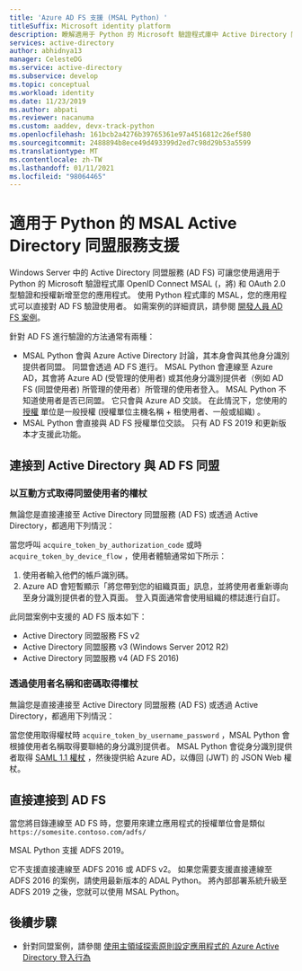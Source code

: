 ```yaml
---
title: 'Azure AD FS 支援 (MSAL Python) '
titleSuffix: Microsoft identity platform
description: 瞭解適用于 Python 的 Microsoft 驗證程式庫中 Active Directory 同盟服務 (AD FS) 支援
services: active-directory
author: abhidnya13
manager: CelesteDG
ms.service: active-directory
ms.subservice: develop
ms.topic: conceptual
ms.workload: identity
ms.date: 11/23/2019
ms.author: abpati
ms.reviewer: nacanuma
ms.custom: aaddev, devx-track-python
ms.openlocfilehash: 161bcb2a4276b39765361e97a4516812c26ef580
ms.sourcegitcommit: 2488894b8ece49d493399d2ed7c98d29b53a5599
ms.translationtype: MT
ms.contentlocale: zh-TW
ms.lasthandoff: 01/11/2021
ms.locfileid: "98064465"
---
```

# <a name="active-directory-federation-services-support-in-msal-for-python"></a>適用于 Python 的 MSAL Active Directory 同盟服務支援

Windows Server 中的 Active Directory 同盟服務 (AD FS) 可讓您使用適用于 Python 的 Microsoft 驗證程式庫 OpenID Connect MSAL (，將) 和 OAuth 2.0 型驗證和授權新增至您的應用程式。 使用 Python 程式庫的 MSAL，您的應用程式可以直接對 AD FS 驗證使用者。 如需案例的詳細資訊，請參閱 [開發人員 AD FS 案例](/windows-server/identity/ad-fs/ad-fs-development)。

針對 AD FS 進行驗證的方法通常有兩種：

- MSAL Python 會與 Azure Active Directory 討論，其本身會與其他身分識別提供者同盟。 同盟會透過 AD FS 進行。 MSAL Python 會連線至 Azure AD，其會將 Azure AD (受管理的使用者) 或其他身分識別提供者（例如 AD FS (同盟使用者) 所管理的使用者）所管理的使用者登入。 MSAL Python 不知道使用者是否已同盟。 它只會與 Azure AD 交談。 在此情況下，您使用的 [授權](msal-client-application-configuration.md#authority) 單位是一般授權 (授權單位主機名稱 + 租使用者、一般或組織) 。
- MSAL Python 會直接與 AD FS 授權單位交談。 只有 AD FS 2019 和更新版本才支援此功能。

## <a name="connect-to-active-directory-federated-with-ad-fs"></a>連接到 Active Directory 與 AD FS 同盟

### <a name="acquire-a-token-interactively-for-a-federated-user"></a>以互動方式取得同盟使用者的權杖

無論您是直接連接至 Active Directory 同盟服務 (AD FS) 或透過 Active Directory，都適用下列情況：

當您呼叫 `acquire_token_by_authorization_code` 或時 `acquire_token_by_device_flow` ，使用者體驗通常如下所示：

1. 使用者輸入他們的帳戶識別碼。
2. Azure AD 會短暫顯示「將您帶到您的組織頁面」訊息，並將使用者重新導向至身分識別提供者的登入頁面。 登入頁面通常會使用組織的標誌進行自訂。

此同盟案例中支援的 AD FS 版本如下：
- Active Directory 同盟服務 FS v2
- Active Directory 同盟服務 v3 (Windows Server 2012 R2) 
- Active Directory 同盟服務 v4 (AD FS 2016) 

### <a name="acquire-a-token-via-username-and-password"></a>透過使用者名稱和密碼取得權杖

無論您是直接連接至 Active Directory 同盟服務 (AD FS) 或透過 Active Directory，都適用下列情況：

當您使用取得權杖時 `acquire_token_by_username_password` ，MSAL Python 會根據使用者名稱取得要聯絡的身分識別提供者。 MSAL Python 會從身分識別提供者取得 [SAML 1.1 權杖](reference-saml-tokens.md) ，然後提供給 Azure AD，以傳回 (JWT) 的 JSON Web 權杖。

## <a name="connecting-directly-to-ad-fs"></a>直接連接到 AD FS

當您將目錄連線至 AD FS 時，您要用來建立應用程式的授權單位會是類似 `https://somesite.contoso.com/adfs/`

MSAL Python 支援 ADFS 2019。

它不支援直接連線至 ADFS 2016 或 ADFS v2。 如果您需要支援直接連線至 ADFS 2016 的案例，請使用最新版本的 ADAL Python。 將內部部署系統升級至 ADFS 2019 之後，您就可以使用 MSAL Python。

## <a name="next-steps"></a>後續步驟

- 針對同盟案例，請參閱 [使用主領域探索原則設定應用程式的 Azure Active Directory 登入行為](../manage-apps/configure-authentication-for-federated-users-portal.md)
